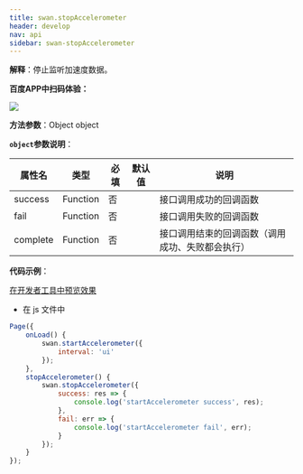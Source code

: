 ```yaml
---
title: swan.stopAccelerometer
header: develop
nav: api
sidebar: swan-stopAccelerometer
---
```






**解释**：停止监听加速度数据。

**百度APP中扫码体验：**

<img src="https://b.bdstatic.com/miniapp/assets/images/doc_demo/getGravity.png"  class="demo-qrcode-image" />

**方法参数**：Object object

**`object`参数说明**：

|属性名 |类型  |必填 | 默认值 |说明|
|---- | ---- | ---- | ----|----|
|success |Function  |  否 | | 接口调用成功的回调函数|
|fail  |  Function |   否 | | 接口调用失败的回调函数|
|complete |   Function |   否  | | 接口调用结束的回调函数（调用成功、失败都会执行）|

**代码示例**：

<a href="swanide://fragment/0ed5fe5e4d0957055cd7669fd83612731569478872196" title="在开发者工具中预览效果" target="_self">在开发者工具中预览效果</a>


* 在 js 文件中

```js
Page({
    onLoad() {
        swan.startAccelerometer({
            interval: 'ui'
        });
    },
    stopAccelerometer() {
        swan.stopAccelerometer({
            success: res => {
                console.log('startAccelerometer success', res);
            },
            fail: err => {
                console.log('startAccelerometer fail', err);
            }
        });
    }
});
```
